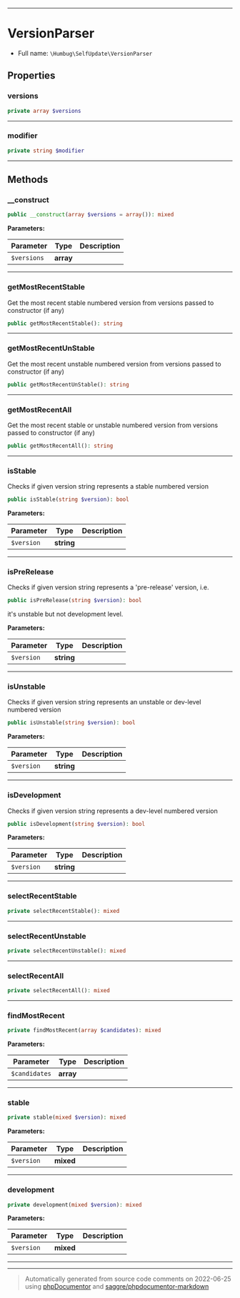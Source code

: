 ***

# VersionParser





* Full name: `\Humbug\SelfUpdate\VersionParser`



## Properties


### versions



```php
private array $versions
```






***

### modifier



```php
private string $modifier
```






***

## Methods


### __construct



```php
public __construct(array $versions = array()): mixed
```








**Parameters:**

| Parameter | Type | Description |
|-----------|------|-------------|
| `$versions` | **array** |  |




***

### getMostRecentStable

Get the most recent stable numbered version from versions passed to
constructor (if any)

```php
public getMostRecentStable(): string
```











***

### getMostRecentUnStable

Get the most recent unstable numbered version from versions passed to
constructor (if any)

```php
public getMostRecentUnStable(): string
```











***

### getMostRecentAll

Get the most recent stable or unstable numbered version from versions passed to
constructor (if any)

```php
public getMostRecentAll(): string
```











***

### isStable

Checks if given version string represents a stable numbered version

```php
public isStable(string $version): bool
```








**Parameters:**

| Parameter | Type | Description |
|-----------|------|-------------|
| `$version` | **string** |  |




***

### isPreRelease

Checks if given version string represents a 'pre-release' version, i.e.

```php
public isPreRelease(string $version): bool
```

it's unstable but not development level.






**Parameters:**

| Parameter | Type | Description |
|-----------|------|-------------|
| `$version` | **string** |  |




***

### isUnstable

Checks if given version string represents an unstable or dev-level
numbered version

```php
public isUnstable(string $version): bool
```








**Parameters:**

| Parameter | Type | Description |
|-----------|------|-------------|
| `$version` | **string** |  |




***

### isDevelopment

Checks if given version string represents a dev-level numbered version

```php
public isDevelopment(string $version): bool
```








**Parameters:**

| Parameter | Type | Description |
|-----------|------|-------------|
| `$version` | **string** |  |




***

### selectRecentStable



```php
private selectRecentStable(): mixed
```











***

### selectRecentUnstable



```php
private selectRecentUnstable(): mixed
```











***

### selectRecentAll



```php
private selectRecentAll(): mixed
```











***

### findMostRecent



```php
private findMostRecent(array $candidates): mixed
```








**Parameters:**

| Parameter | Type | Description |
|-----------|------|-------------|
| `$candidates` | **array** |  |




***

### stable



```php
private stable(mixed $version): mixed
```








**Parameters:**

| Parameter | Type | Description |
|-----------|------|-------------|
| `$version` | **mixed** |  |




***

### development



```php
private development(mixed $version): mixed
```








**Parameters:**

| Parameter | Type | Description |
|-----------|------|-------------|
| `$version` | **mixed** |  |




***


***
> Automatically generated from source code comments on 2022-06-25 using [phpDocumentor](http://www.phpdoc.org/) and [saggre/phpdocumentor-markdown](https://github.com/Saggre/phpDocumentor-markdown)
